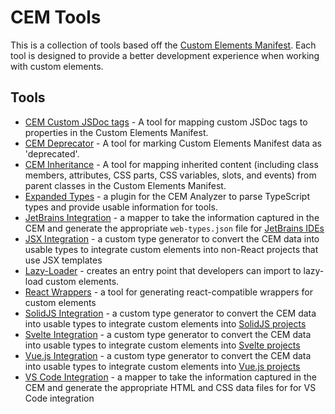 # CEM Tools

This is a collection of tools based off the [Custom Elements Manifest](https://github.com/webcomponents/custom-elements-manifest). Each tool is designed to provide a better development experience when working with custom elements.

## Tools

- [CEM Custom JSDoc tags](https://github.com/break-stuff/cem-tools/tree/main/packages/custom-jsdoc-tags#readme) - A tool for mapping custom JSDoc tags to properties in the Custom Elements Manifest.
- [CEM Deprecator](https://github.com/break-stuff/cem-tools/tree/main/packages/deprecator#readme) - A tool for marking Custom Elements Manifest data as 'deprecated'.
- [CEM Inheritance](https://github.com/break-stuff/cem-tools/tree/main/packages/cem-inheritance#readme) - A tool for mapping inherited content (including class members, attributes, CSS parts, CSS variables, slots, and events) from parent classes in the Custom Elements Manifest.
- [Expanded Types](https://github.com/break-stuff/cem-tools/tree/main/packages/expanded-types#readme) - a plugin for the CEM Analyzer to parse TypeScript types and provide usable information for tools.
- [JetBrains Integration](https://github.com/break-stuff/cem-tools/tree/main/packages/jet-brains-integration#readme) - a mapper to take the information captured in the CEM and generate the appropriate `web-types.json` file for [JetBrains IDEs](https://www.jetbrains.com/)
- [JSX Integration](https://github.com/break-stuff/cem-tools/tree/main/packages/jsx-integration#readme) - a custom type generator to convert the CEM data into usable types to integrate custom elements into non-React projects that use JSX templates
- [Lazy-Loader](https://github.com/break-stuff/cem-tools/tree/main/packages/lazy-loader#readme) - creates an entry point that developers can import to lazy-load custom elements.
- [React Wrappers](https://github.com/break-stuff/cem-tools/tree/main/packages/react-wrappers#readme) - a tool for generating react-compatible wrappers for custom elements
- [SolidJS Integration](https://github.com/break-stuff/cem-tools/tree/main/packages/solidjs-integration#readme) - a custom type generator to convert the CEM data into usable types to integrate custom elements into [SolidJS projects](https://www.solidjs.com/)
- [Svelte Integration](https://github.com/break-stuff/cem-tools/tree/main/packages/svelte-integration#readme) - a custom type generator to convert the CEM data into usable types to integrate custom elements into [Svelte projects](https://svelte.dev/)
- [Vue.js Integration](https://github.com/break-stuff/cem-tools/tree/main/packages/vuejs-integration#readme) - a custom type generator to convert the CEM data into usable types to integrate custom elements into [Vue.js projects](https://vuejs.org/)
- [VS Code Integration](https://github.com/break-stuff/cem-tools/tree/main/packages/vs-code-integration#readme) - a mapper to take the information captured in the CEM and generate the appropriate HTML and CSS data files for for VS Code integration
